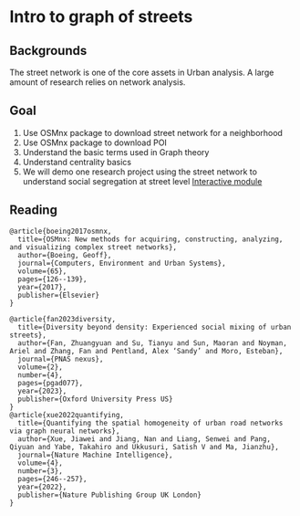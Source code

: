 # Intro to graph of streets
## Backgrounds
The street network is one of the core assets in Urban analysis. A large amount of research relies on network analysis.
## Goal
1. Use OSMnx package to download street network for a neighborhood
2. Use OSMnx package to download POI
3. Understand the basic terms used in Graph theory
4. Understand centrality basics
5. We will demo one research project using the street network to understand social segregation at street level [Interactive module](http://greatstreets.mit.edu/html/maps.html)

## Reading
```
@article{boeing2017osmnx,
  title={OSMnx: New methods for acquiring, constructing, analyzing, and visualizing complex street networks},
  author={Boeing, Geoff},
  journal={Computers, Environment and Urban Systems},
  volume={65},
  pages={126--139},
  year={2017},
  publisher={Elsevier}
}

@article{fan2023diversity,
  title={Diversity beyond density: Experienced social mixing of urban streets},
  author={Fan, Zhuangyuan and Su, Tianyu and Sun, Maoran and Noyman, Ariel and Zhang, Fan and Pentland, Alex ‘Sandy’ and Moro, Esteban},
  journal={PNAS nexus},
  volume={2},
  number={4},
  pages={pgad077},
  year={2023},
  publisher={Oxford University Press US}
}
@article{xue2022quantifying,
  title={Quantifying the spatial homogeneity of urban road networks via graph neural networks},
  author={Xue, Jiawei and Jiang, Nan and Liang, Senwei and Pang, Qiyuan and Yabe, Takahiro and Ukkusuri, Satish V and Ma, Jianzhu},
  journal={Nature Machine Intelligence},
  volume={4},
  number={3},
  pages={246--257},
  year={2022},
  publisher={Nature Publishing Group UK London}
}
```
